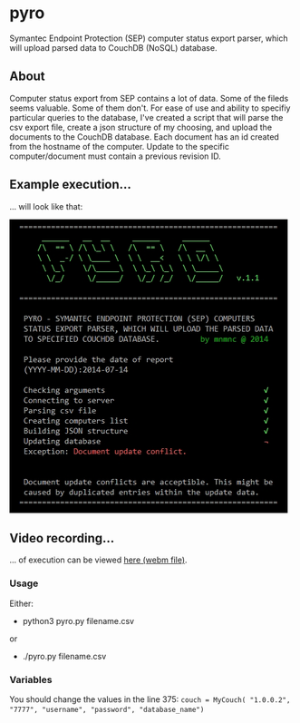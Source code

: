 pyro
====

Symantec Endpoint Protection (SEP) computer status export parser, which will upload parsed data to CouchDB (NoSQL) database.

## About
Computer status export from SEP contains a lot of data. Some of the fileds seems valuable. Some of them don't. For ease of use and ability to specifiy particular queries to the database, I've created a script that will parse the csv export file, create a json structure of my choosing, and upload the documents to the CouchDB database. Each document has an id created from the hostname of the computer. Update to the specific computer/document must contain a previous revision ID. 

## Example execution...
... will look like that:

![Pyro example execution](https://raw.githubusercontent.com/mnmnc/img/master/pyro1.jpg)

## Video recording...
... of execution can be viewed [here (webm file)](https://raw.githubusercontent.com/mnmnc/img/master/out2.webm).

### Usage

Either:
  - python3 pyro.py filename.csv

or
  - ./pyro.py filename.csv

### Variables
You should change the values in the line 375:
  `couch = MyCouch( "1.0.0.2", "7777", "username", "password", "database_name")`
